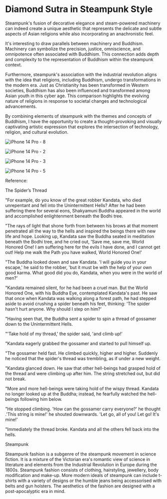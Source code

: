 # Diamond Sutra in Steampunk Style

Steampunk's fusion of decorative elegance and steam-powered machinery can indeed create a unique aesthetic that represents the delicate and subtle aspects of Asian religions while also incorporating an anachronistic feel.

It's interesting to draw parallels between machinery and Buddhism. Machinery can symbolize the precision, justice, omniscience, and omnipotence often associated with Buddhism. This connection adds depth and complexity to the representation of Buddhism within the steampunk context.

Furthermore, steampunk's association with the industrial revolution aligns with the idea that religions, including Buddhism, undergo transformations in the modern era. Just as Christianity has been transformed in Western societies, Buddhism has also been influenced and transformed among Asian youth in this cyber age. This comparison highlights the evolving nature of religions in response to societal changes and technological advancements.

By combining elements of steampunk with the themes and concepts of Buddhism, I have the opportunity to create a thought-provoking and visually captivating artistic expression that explores the intersection of technology, religion, and cultural evolution.

![iPhone 14 Pro - 8](https://github.com/YC-G/uiux/assets/38597041/c304fb6f-6934-480b-832a-c352996bd251)

![iPhone 14 Pro - 2](https://github.com/YC-G/uiux/assets/38597041/1bdbb8c4-bdbe-46c3-8d1f-0483c78316f0)

![iPhone 14 Pro - 3](https://github.com/YC-G/uiux/assets/38597041/e5aa6e1b-c57c-450b-b473-513ce9b3af33)

![iPhone 14 Pro - 5](https://github.com/YC-G/uiux/assets/38597041/68ae24f6-7cb8-412d-9226-3ec5a9b3498d)

Reference:

The Spider’s Thread

"For example, do you know of the great robber Kandata, who died unrepentant and fell into the Unintermittent Hells? After he had been suffering there for several eons, Shakyamuni Buddha appeared in the world and accomplished enlightenment beneath the Bodhi tree.

"The rays of light that shone forth from between his brows at that moment penetrated all the way to the hells and inspired the beings there with new life and hope. Looking up, Kandata saw the Buddha seated in meditation beneath the Bodhi tree, and he cried out, 'Save me, save me, World Honored One! I am suffering here for the evils I have done, and I cannot get out! Help me walk the Path you have walked, World Honored One!'

"The Buddha looked down and saw Kandata. 'I will guide you in your escape,' he said to the robber, 'but it must be with the help of your own good karma. What good did you do, Kandata, when you were in the world of men?'

"Kandata remained silent, for he had been a cruel man. But the World Honored One, with his Buddha Eye, contemplated Kandata's past. He saw that once when Kandata was walking along a forest path, he had stepped aside to avoid crushing a spider beneath his feet, thinking: 'The spider hasn't hurt anyone. Why should I step on him?'

"Having seen that, the Buddha sent a spider to spin a thread of gossamer down to the Unintermittent Hells.

"'Take hold of my thread,' the spider said, 'and climb up!'

"Kandata eagerly grabbed the gossamer and started to pull himself up.

"The gossamer held fast. He climbed quickly, higher and higher. Suddenly he noticed that the spider's thread was trembling, as if under a new weight.

"Kandata glanced down. He saw that other hell-beings had grasped hold of the thread and were climbing up after him. The string stretched out, but did not break.

"More and more hell-beings were taking hold of the wispy thread. Kandata no longer looked up at the Buddha; instead, he fearfully watched the hell-beings following him below.

"He stopped climbing. 'How can the gossamer carry everyone?' he thought .'This string is mine!' he shouted downwards. 'Let go, all of you! Let go! It's mine!'

"Immediately the thread broke. Kandata and all the others fell back into the hells.

Steampunk

Steampunk fashion is a subgenre of the steampunk movement in science fiction. It is a mixture of the Victorian era's romantic view of science in literature and elements from the Industrial Revolution in Europe during the 1800s. Steampunk fashion consists of clothing, hairstyling, jewellery, body modification and make-up. More modern ideals of steampunk can include t-shirts with a variety of designs or the humble jeans being accessorised with belts and gun holsters. The aesthetics of the fashion are designed with a post-apocalyptic era in mind.
